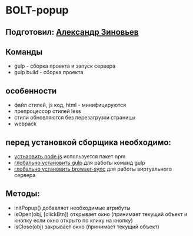 BOLT-popup
=====================

Подготовил: [Александр Зиновьев](http://uzinok.ru/)
-----------------------------------

Команды
-----------------------------------

* gulp - сборка проекта и запуск сервера
* gulp build - сборка проекта

особенности
-----------------------------------

* файл стилей, js код, html - минифицируются
* препроцессор стилей less
* стили обновляются без перезагрузки страницы
* webpack

перед установкой сборщика необходимо:
-----------------------------------

* [устнаовить node.js](https://nodejs.org/) используется пакет npm
* [глобально установить gulp](https://gulpjs.com/) для работы команд gulp
* [глобально установить browser-sync](https://browsersync.io/) для работы виртуального сервера

Методы:
-----------------------------------
* initPopup() добавляет необходимые атрибуты
* isOpen(obj, [clickBtn]) открывает окно (принимает текущий объект и кнопку если окно открыто по клику на кнопку)
* isClose(obj) закрывает окно (принимает текущий объект)
